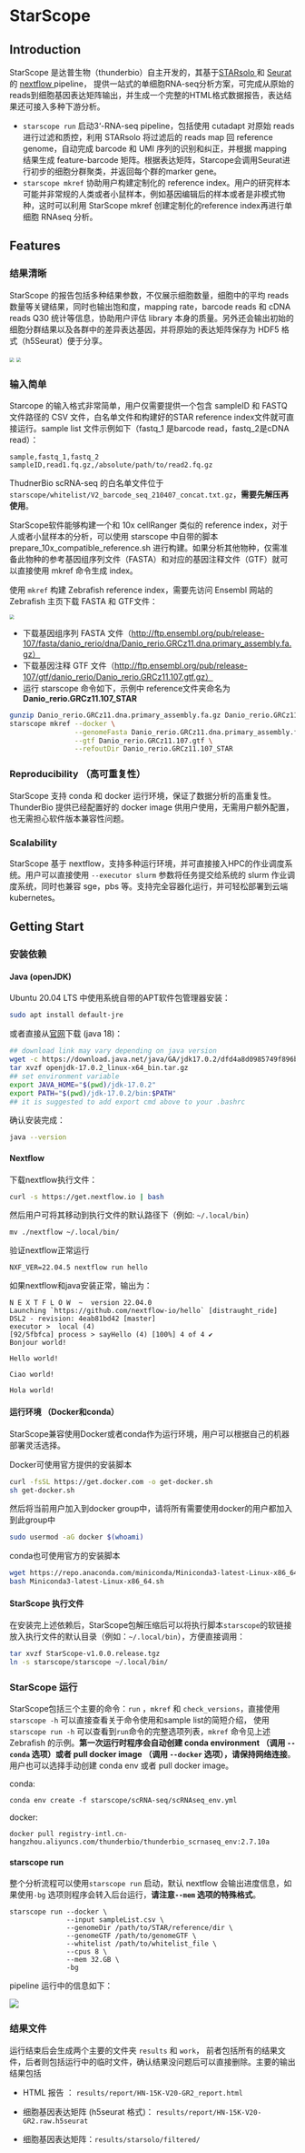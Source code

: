 # StarScope

## Introduction

StarScope 是达普生物（thunderbio）自主开发的，其基于[STARsolo ](https://github.com/alexdobin/STAR/blob/master/docs/STARsolo.md)和 [Seurat](https://satijalab.org/seurat/) 的 [nextflow ](https://www.nextflow.io/) pipeline， 提供一站式的单细胞RNA-seq分析方案，可完成从原始的reads到细胞基因表达矩阵输出，并生成一个完整的HTML格式数据报告，表达结果还可接入多种下游分析。

- `starscope run` 启动3‘-RNA-seq pipeline，包括使用 cutadapt 对原始 reads 进行过滤和质控，利用 STARsolo 将过滤后的 reads map 回 reference genome，自动完成 barcode 和 UMI 序列的识别和纠正，并根据 mapping 结果生成 feature-barcode 矩阵。根据表达矩阵，Starcope会调用Seurat进行初步的细胞分群聚类，并返回每个群的marker gene。
- `starscope mkref` 协助用户构建定制化的 reference index。用户的研究样本可能并非常规的人类或者小鼠样本，例如基因编辑后的样本或者是非模式物种，这时可以利用 StarScope mkref 创建定制化的reference index再进行单细胞 RNAseq 分析。

## Features

### 结果清晰

StarScope 的报告包括多种结果参数，不仅展示细胞数量，细胞中的平均 reads 数量等关键结果，同时也输出饱和度，mapping rate，barcode reads 和 cDNA reads Q30 统计等信息，协助用户评估 library 本身的质量。另外还会输出初始的细胞分群结果以及各群中的差异表达基因，并将原始的表达矩阵保存为 HDF5 格式（h5Seurat）便于分享。

<img src="misc/images/Thunderbio-scRNA-seq-Report.png" style="zoom:50%;" />

<img src="misc/images/Thunderbio-scRNA-seq-Report.cluster.png" style="zoom:50%;" />

### 输入简单

Starcope 的输入格式非常简单，用户仅需要提供一个包含 sampleID 和 FASTQ 文件路径的 CSV 文件，白名单文件和构建好的STAR reference index文件就可直接运行。sample list 文件示例如下（fastq_1 是barcode read，fastq_2是cDNA read）：

```
sample,fastq_1,fastq_2
sampleID,read1.fq.gz,/absolute/path/to/read2.fq.gz
```

ThudnerBio scRNA-seq 的白名单文件位于`starscope/whitelist/V2_barcode_seq_210407_concat.txt.gz`，**需要先解压再使用**。

StarScope软件能够构建一个和 10x cellRanger 类似的 reference index，对于人或者小鼠样本的分析，可以使用 starscope 中自带的脚本 prepare_10x_compatible_reference.sh 进行构建。如果分析其他物种，仅需准备此物种的参考基因组序列文件（FASTA）和对应的基因注释文件（GTF）就可以直接使用 mkref 命令生成 index。

使用 `mkref` 构建 Zebrafish reference index，需要先访问 Ensembl 网站的 Zebrafish 主页下载 FASTA 和 GTF文件：

<img src="misc/images/Danio_rerio-Ensembl-genome-browser-107.png" style="zoom:50%;" />

- 下载基因组序列 FASTA 文件（http://ftp.ensembl.org/pub/release-107/fasta/danio_rerio/dna/Danio_rerio.GRCz11.dna.primary_assembly.fa.gz）
- 下载基因注释 GTF 文件（http://ftp.ensembl.org/pub/release-107/gtf/danio_rerio/Danio_rerio.GRCz11.107.gtf.gz）
- 运行 starscope 命令如下，示例中 reference文件夹命名为**Danio_rerio.GRCz11.107_STAR**

```bash
gunzip Danio_rerio.GRCz11.dna.primary_assembly.fa.gz Danio_rerio.GRCz11.107.gtf.gz
starscope mkref --docker \
                --genomeFasta Danio_rerio.GRCz11.dna.primary_assembly.fa \
                --gtf Danio_rerio.GRCz11.107.gtf \
                --refoutDir Danio_rerio.GRCz11.107_STAR
```

### Reproducibility （高可重复性）

StarScope 支持 conda 和 docker 运行环境，保证了数据分析的高重复性。ThunderBio 提供已经配置好的 docker image 供用户使用，无需用户额外配置，也无需担心软件版本兼容性问题。

### Scalability

StarScope 基于 nextflow，支持多种运行环境，并可直接接入HPC的作业调度系统。用户可以直接使用 `--executor slurm` 参数将任务提交给系统的 slurm 作业调度系统，同时也兼容 sge，pbs 等。支持完全容器化运行，并可轻松部署到云端 kubernetes。

## Getting Start

### 安装依赖

#### Java (openJDK)

Ubuntu 20.04 LTS 中使用系统自带的APT软件包管理器安装：

```bash
sudo apt install default-jre
```

或者直接从[官网](https://jdk.java.net/18/)下载 (java 18)：

```bash
## download link may vary depending on java version
wget -c https://download.java.net/java/GA/jdk17.0.2/dfd4a8d0985749f896bed50d7138ee7f/8/GPL/openjdk-17.0.2_linux-x64_bin.tar.gz
tar xvzf openjdk-17.0.2_linux-x64_bin.tar.gz
## set environment variable
export JAVA_HOME="$(pwd)/jdk-17.0.2"
export PATH="$(pwd)/jdk-17.0.2/bin:$PATH"
## it is suggested to add export cmd above to your .bashrc
```
确认安装完成：

```bash
java --version
```

#### Nextflow

下载nextflow执行文件：

```bash
curl -s https://get.nextflow.io | bash
```

然后用户可将其移动到执行文件的默认路径下（例如: `~/.local/bin`）

```
mv ./nextflow ~/.local/bin/
```

验证nextflow正常运行

```
NXF_VER=22.04.5 nextflow run hello
```

如果nextflow和java安装正常，输出为：

```
N E X T F L O W  ~  version 22.04.0
Launching `https://github.com/nextflow-io/hello` [distraught_ride] DSL2 - revision: 4eab81bd42 [master]
executor >  local (4)
[92/5fbfca] process > sayHello (4) [100%] 4 of 4 ✔
Bonjour world!

Hello world!

Ciao world!

Hola world!
```

#### 运行环境 （Docker和conda）

StarScope兼容使用Docker或者conda作为运行环境，用户可以根据自己的机器部署灵活选择。

Docker可使用官方提供的安装脚本

```bash
curl -fsSL https://get.docker.com -o get-docker.sh
sh get-docker.sh
```

然后将当前用户加入到docker group中，请将所有需要使用docker的用户都加入到此group中

```bash
sudo usermod -aG docker $(whoami)
```

conda也可使用官方的安装脚本

```bash
wget https://repo.anaconda.com/miniconda/Miniconda3-latest-Linux-x86_64.sh
bash Miniconda3-latest-Linux-x86_64.sh
```

#### StarScope 执行文件

在安装完上述依赖后，StarScope包解压缩后可以将执行脚本`starscope`的软链接放入执行文件的默认目录（例如：`~/.local/bin`），方便直接调用：

```bash
tar xvzf StarScope-v1.0.0.release.tgz
ln -s starscope/starscope ~/.local/bin/
```

###  StarScope 运行

StarScope包括三个主要的命令：`run` ，`mkref` 和 `check_versions`，直接使用 `starscope -h` 可以直接查看关于命令使用和sample list的简短介绍， 使用`starscope run -h` 可以查看到`run`命令的完整选项列表，`mkref` 命令见上述 Zebrafish 的示例。**第一次运行时程序会自动创建 conda environment （调用 `--conda` 选项）或者 pull docker image （调用 `--docker` 选项），请保持网络连接**。用户也可以选择手动创建 conda env 或者 pull docker image。

conda:

```
conda env create -f starscope/scRNA-seq/scRNAseq_env.yml
```
docker:
```
docker pull registry-intl.cn-hangzhou.aliyuncs.com/thunderbio/thunderbio_scrnaseq_env:2.7.10a
```

#### starscope run

整个分析流程可以使用`starscope run` 启动，默认 nextflow 会输出进度信息，如果使用`-bg` 选项则程序会转入后台运行，**请注意`--mem` 选项的特殊格式**。

```
starscope run --docker \
              --input sampleList.csv \
              --genomeDir /path/to/STAR/reference/dir \
              --genomeGTF /path/to/genomeGTF \
              --whitelist /path/to/whitelist_file \
              --cpus 8 \
              --mem 32.GB \
              -bg
```

pipeline 运行中的信息如下：

![](/home/xzx/tmp/20220905_StarScope_introduction/StarScope_output.png)

### 结果文件

运行结束后会生成两个主要的文件夹 `results` 和 `work`， 前者包括所有的结果文件，后者则包括运行中的临时文件，确认结果没问题后可以直接删除。主要的输出结果包括

- HTML 报告 ： `results/report/HN-15K-V20-GR2_report.html`

- 细胞基因表达矩阵 (h5seurat 格式)： `results/report/HN-15K-V20-GR2.raw.h5seurat`

- 细胞基因表达矩阵：`results/starsolo/filtered/`